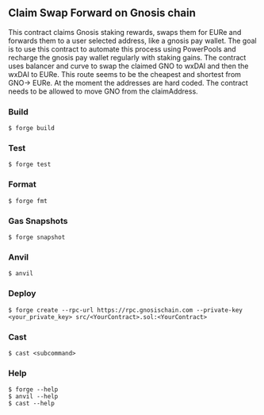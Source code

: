 ## Claim Swap Forward on Gnosis chain

This contract claims Gnosis staking rewards, swaps them for EURe and forwards them to a user selected address, like a gnosis pay wallet. The goal is to use this contract to automate this process using PowerPools and recharge the gnosis pay wallet regularly with staking gains. The contract uses balancer and curve to swap the claimed GNO to wxDAI and then the wxDAI to EURe. This route seems to be the cheapest and shortest from GNO-> EURe. At the moment the addresses are hard coded. The contract needs to be allowed to move GNO from the claimAddress.

### Build

```shell
$ forge build
```

### Test

```shell
$ forge test
```

### Format

```shell
$ forge fmt
```

### Gas Snapshots

```shell
$ forge snapshot
```

### Anvil

```shell
$ anvil
```

### Deploy

```shell
$ forge create --rpc-url https://rpc.gnosischain.com --private-key <your_private_key> src/<YourContract>.sol:<YourContract>
```

### Cast

```shell
$ cast <subcommand>
```

### Help

```shell
$ forge --help
$ anvil --help
$ cast --help
```
